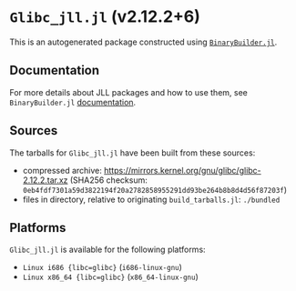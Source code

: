 # `Glibc_jll.jl` (v2.12.2+6)

This is an autogenerated package constructed using [`BinaryBuilder.jl`](https://github.com/JuliaPackaging/BinaryBuilder.jl).

## Documentation

For more details about JLL packages and how to use them, see `BinaryBuilder.jl` [documentation](https://docs.binarybuilder.org/stable/jll/).

## Sources

The tarballs for `Glibc_jll.jl` have been built from these sources:

* compressed archive: https://mirrors.kernel.org/gnu/glibc/glibc-2.12.2.tar.xz (SHA256 checksum: `0eb4fdf7301a59d3822194f20a2782858955291dd93be264b8b8d4d56f87203f`)
* files in directory, relative to originating `build_tarballs.jl`: `./bundled`

## Platforms

`Glibc_jll.jl` is available for the following platforms:

* `Linux i686 {libc=glibc}` (`i686-linux-gnu`)
* `Linux x86_64 {libc=glibc}` (`x86_64-linux-gnu`)
